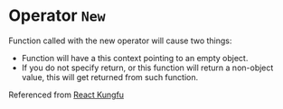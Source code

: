 Operator `New`
===

Function called with the new operator will cause two things:

- Function will have a this context pointing to an empty object.
- If you do not specify return, or this function will return a non-object value, this will get returned from such function.

Referenced from [React Kungfu](http://reactkungfu.com/2015/07/why-and-how-to-bind-methods-in-your-react-component-classes/)
